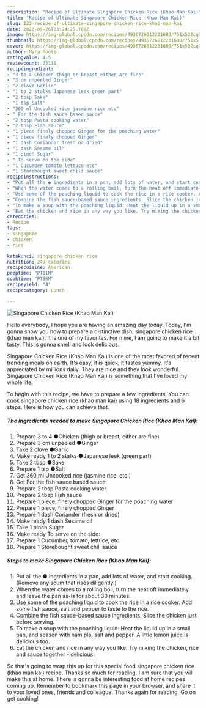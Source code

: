 ```yaml
---
description: "Recipe of Ultimate Singapore Chicken Rice (Khao Man Kai)"
title: "Recipe of Ultimate Singapore Chicken Rice (Khao Man Kai)"
slug: 123-recipe-of-ultimate-singapore-chicken-rice-khao-man-kai
date: 2020-09-26T23:24:25.709Z
image: https://img-global.cpcdn.com/recipes/4936726012231680/751x532cq70/singapore-chicken-rice-khao-man-kai-recipe-main-photo.jpg
thumbnail: https://img-global.cpcdn.com/recipes/4936726012231680/751x532cq70/singapore-chicken-rice-khao-man-kai-recipe-main-photo.jpg
cover: https://img-global.cpcdn.com/recipes/4936726012231680/751x532cq70/singapore-chicken-rice-khao-man-kai-recipe-main-photo.jpg
author: Myra Poole
ratingvalue: 4.5
reviewcount: 35111
recipeingredient:
- "3 to 4 Chicken thigh or breast either are fine"
- "3 cm unpeeled Ginger"
- "2 clove Garlic"
- "1 to 2 stalks Japanese leek green part"
- "2 tbsp Sake"
- "1 tsp Salt"
- "360 ml Uncooked rice jasmine rice etc"
- " For the fish sauce based sauce"
- "2 tbsp Pasta cooking water"
- "2 tbsp Fish sauce"
- "1 piece finely chopped Ginger for the poaching water"
- "1 piece finely chopped Ginger"
- "1 dash Coriander fresh or dried"
- "1 dash Sesame oil"
- "1 pinch Sugar"
- " To serve on the side"
- "1 Cucumber tomato lettuce etc"
- "1 Storebought sweet chili sauce"
recipeinstructions:
- "Put all the ● ingredients in a pan, add lots of water, and start cooking. (Remove any scum that rises diligently.)"
- "When the water comes to a rolling boil, turn the heat off immediately and leave the pan as-is for about 30 minutes."
- "Use some of the poaching liquid to cook the rice in a rice cooker. Add some fish sauce, salt and pepper to taste to the rice."
- "Combine the fish sauce-based sauce ingredients. Slice the chicken just before serving."
- "To make a soup with the poaching liquid: Heat the liquid up in a small pan, and season with nam pla, salt and pepper. A little lemon juice is delicious too."
- "Eat the chicken and rice in any way you like. Try mixing the chicken, rice and sauce together - delicious!"
categories:
- Recipe
tags:
- singapore
- chicken
- rice

katakunci: singapore chicken rice 
nutrition: 249 calories
recipecuisine: American
preptime: "PT11M"
cooktime: "PT56M"
recipeyield: "4"
recipecategory: Lunch

---
```



![Singapore Chicken Rice (Khao Man Kai)](https://img-global.cpcdn.com/recipes/4936726012231680/751x532cq70/singapore-chicken-rice-khao-man-kai-recipe-main-photo.jpg)

Hello everybody, I hope you are having an amazing day today. Today, I'm gonna show you how to prepare a distinctive dish, singapore chicken rice (khao man kai). It is one of my favorites. For mine, I am going to make it a bit tasty. This is gonna smell and look delicious.



Singapore Chicken Rice (Khao Man Kai) is one of the most favored of recent trending meals on earth. It's easy, it is quick, it tastes yummy. It's appreciated by millions daily. They are nice and they look wonderful. Singapore Chicken Rice (Khao Man Kai) is something that I've loved my whole life.


To begin with this recipe, we have to prepare a few ingredients. You can cook singapore chicken rice (khao man kai) using 18 ingredients and 6 steps. Here is how you can achieve that.

<!--inarticleads1-->

##### The ingredients needed to make Singapore Chicken Rice (Khao Man Kai):

1. Prepare 3 to 4 ●Chicken (thigh or breast, either are fine)
1. Prepare 3 cm unpeeled ●Ginger
1. Take 2 clove ●Garlic
1. Make ready 1 to 2 stalks ●Japanese leek (green part)
1. Take 2 tbsp ●Sake
1. Prepare 1 tsp ●Salt
1. Get 360 ml Uncooked rice (jasmine rice, etc.)
1. Get  For the fish sauce based sauce:
1. Prepare 2 tbsp Pasta cooking water
1. Prepare 2 tbsp Fish sauce
1. Prepare 1 piece, finely chopped Ginger for the poaching water
1. Prepare 1 piece, finely chopped Ginger
1. Prepare 1 dash Coriander (fresh or dried)
1. Make ready 1 dash Sesame oil
1. Take 1 pinch Sugar
1. Make ready  To serve on the side:
1. Prepare 1 Cucumber, tomato, lettuce, etc.
1. Prepare 1 Storebought sweet chili sauce




<!--inarticleads2-->

##### Steps to make Singapore Chicken Rice (Khao Man Kai):

1. Put all the ● ingredients in a pan, add lots of water, and start cooking. (Remove any scum that rises diligently.)
1. When the water comes to a rolling boil, turn the heat off immediately and leave the pan as-is for about 30 minutes.
1. Use some of the poaching liquid to cook the rice in a rice cooker. Add some fish sauce, salt and pepper to taste to the rice.
1. Combine the fish sauce-based sauce ingredients. Slice the chicken just before serving.
1. To make a soup with the poaching liquid: Heat the liquid up in a small pan, and season with nam pla, salt and pepper. A little lemon juice is delicious too.
1. Eat the chicken and rice in any way you like. Try mixing the chicken, rice and sauce together - delicious!




So that's going to wrap this up for this special food singapore chicken rice (khao man kai) recipe. Thanks so much for reading. I am sure that you will make this at home. There is gonna be interesting food at home recipes coming up. Remember to bookmark this page in your browser, and share it to your loved ones, friends and colleague. Thanks again for reading. Go on get cooking!
